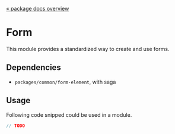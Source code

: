 [« package docs overview](../README.md)

# Form
This module provides a standardized way to create and use forms.

## Dependencies 
- `packages/common/form-element`, with saga

## Usage
Following code snipped could be used in a module.
```javascript
// TODO
```
